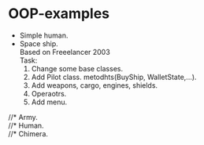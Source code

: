 # OOP-examples

* Simple human.
* Space ship. <br>
Based on Freeelancer 2003 <br>
   Task: <br>
    1. Change some base classes. <br>
    2. Add Pilot class. metodhts(BuyShip, WalletState,...).<br>
    3. Add weapons, cargo, engines, shields.<br>
    4. Operaotrs. <br>
    5. Add menu. <br>
   
//* Army. <br>
//* Human. <br>
//* Chimera. <br>
